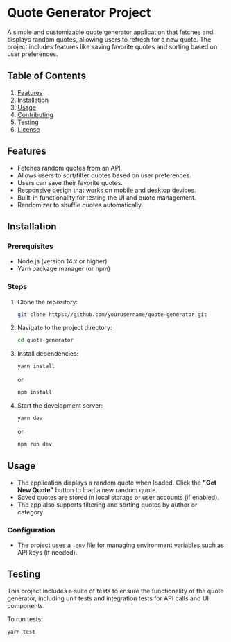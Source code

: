 # Quote Generator Project

A simple and customizable quote generator application that fetches and displays random quotes, allowing users to refresh for a new quote. The project includes features like saving favorite quotes and sorting based on user preferences.

## Table of Contents
1. [Features](#features)
2. [Installation](#installation)
3. [Usage](#usage)
4. [Contributing](#contributing)
5. [Testing](#testing)
6. [License](#license)

## Features
- Fetches random quotes from an API.
- Allows users to sort/filter quotes based on user preferences.
- Users can save their favorite quotes.
- Responsive design that works on mobile and desktop devices.
- Built-in functionality for testing the UI and quote management.
- Randomizer to shuffle quotes automatically.

## Installation

### Prerequisites
- Node.js (version 14.x or higher)
- Yarn package manager (or npm)

### Steps
1. Clone the repository:
    ```bash
    git clone https://github.com/yourusername/quote-generator.git
    ```

2. Navigate to the project directory:
    ```bash
    cd quote-generator
    ```

3. Install dependencies:
    ```bash
    yarn install
    ```
    or
    ```bash
    npm install
    ```

4. Start the development server:
    ```bash
    yarn dev
    ```
    or
    ```bash
    npm run dev
    ```

## Usage
- The application displays a random quote when loaded. Click the **"Get New Quote"** button to load a new random quote.
- Saved quotes are stored in local storage or user accounts (if enabled).
- The app also supports filtering and sorting quotes by author or category.

### Configuration
- The project uses a `.env` file for managing environment variables such as API keys (if needed).

## Testing
This project includes a suite of tests to ensure the functionality of the quote generator, including unit tests and integration tests for API calls and UI components.

To run tests:
```bash
yarn test
